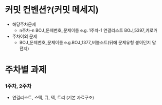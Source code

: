 # 커밋 컨벤션?(커밋 메세지)
* 해당주차문제
  - n주차-n BOJ_문제번호_문제이름 e.g. 1주차-1 연결리스트 BOJ_5397_키로거 
* 주차이외 문제
  - BOJ_문제번호_문제이름 e.g.BOJ_1377_버블소트(뒤에 문제유형 붙이던지 말던지)

# 주차별 과제
### 1주차, 2주차
* 연결리스트, 스택, 큐, 덱, 트리 (기본 자료구조)
